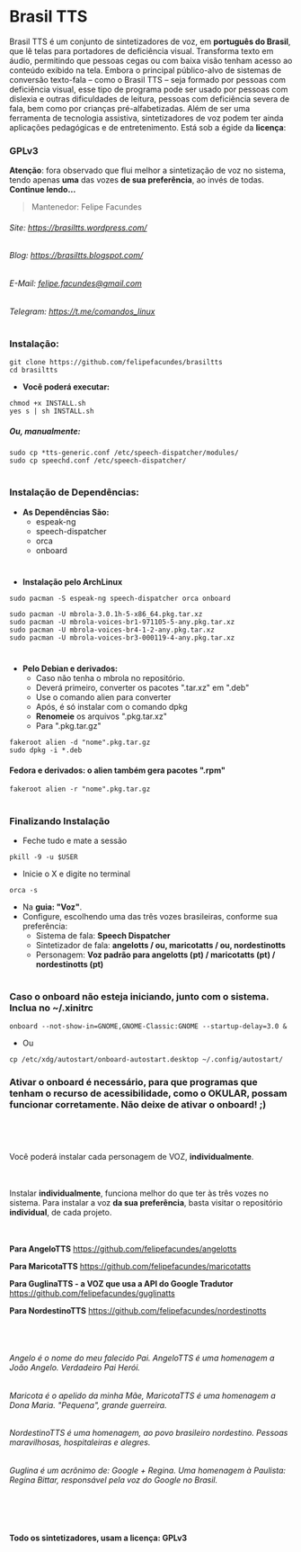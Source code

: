 # Brasil TTS

Brasil TTS é um conjunto de sintetizadores de voz, em **português do Brasil**, que lê telas para portadores de deficiência visual. Transforma texto em áudio, permitindo que pessoas cegas ou com baixa visão tenham acesso ao conteúdo exibido na tela. Embora o principal público-alvo de sistemas de conversão texto-fala – como o Brasil TTS – seja formado por pessoas com deficiência visual, esse tipo de programa pode ser usado por pessoas com dislexia e outras dificuldades de leitura, pessoas com deficiência severa de fala, bem como por crianças pré-alfabetizadas. Além de ser uma ferramenta de tecnologia assistiva, sintetizadores de voz podem ter ainda aplicações pedagógicas e de entretenimento.
Está sob a égide da **licença**:
### GPLv3
    
    
**Atenção**: fora observado que flui melhor a sintetização de voz no sistema, tendo apenas **uma** das vozes **de sua preferência**, ao invés de todas. **Continue lendo…**
    
    
> Mantenedor: Felipe Facundes
###### Site: https://brasiltts.wordpress.com/
###### Blog: https://brasiltts.blogspot.com/
###### E-Mail: felipe.facundes@gmail.com
###### Telegram: https://t.me/comandos_linux
#
### Instalação:

    git clone https://github.com/felipefacundes/brasiltts
    cd brasiltts
    
- **Você poderá executar:**
``` 
chmod +x INSTALL.sh
yes s | sh INSTALL.sh
```
##### Ou, manualmente:
``` 
sudo cp *tts-generic.conf /etc/speech-dispatcher/modules/
sudo cp speechd.conf /etc/speech-dispatcher/
```     
#
### Instalação de Dependências:

- **As Dependências São:**
  - espeak-ng
  - speech-dispatcher
  - orca
  - onboard

#
- **Instalação pelo ArchLinux**
```
sudo pacman -S espeak-ng speech-dispatcher orca onboard
```
```
sudo pacman -U mbrola-3.0.1h-5-x86_64.pkg.tar.xz
sudo pacman -U mbrola-voices-br1-971105-5-any.pkg.tar.xz
sudo pacman -U mbrola-voices-br4-1-2-any.pkg.tar.xz
sudo pacman -U mbrola-voices-br3-000119-4-any.pkg.tar.xz
```
#
- **Pelo Debian e derivados:**
  - Caso não tenha o mbrola no repositório.
  - Deverá primeiro, converter os pacotes ".tar.xz" em ".deb"
  - Use o comando alien para converter
  - Após, é só instalar com o comando dpkg
  - **Renomeie** os arquivos ".pkg.tar.xz"
  - Para ".pkg.tar.gz"

```
fakeroot alien -d "nome".pkg.tar.gz
sudo dpkg -i *.deb
```

#### Fedora e derivados: o alien também gera pacotes ".rpm"
    fakeroot alien -r "nome".pkg.tar.gz

#
### Finalizando Instalação

- Feche tudo e mate a sessão
```
pkill -9 -u $USER
```
- Inicie o X e digite no terminal
```
orca -s
```
- Na **guia: "Voz"**.
- Configure, escolhendo uma das três vozes brasileiras, conforme sua preferência:
  - Sistema de fala: **Speech Dispatcher**
  - Sintetizador de fala: **angelotts / ou, maricotatts / ou, nordestinotts**
  - Personagem: **Voz padrão para angelotts (pt) / maricotatts (pt) / nordestinotts (pt)**

#
### Caso o onboard não esteja iniciando, junto com o sistema. Inclua no ~/.xinitrc
``` 
onboard --not-show-in=GNOME,GNOME-Classic:GNOME --startup-delay=3.0 &
```     
- Ou
``` 
cp /etc/xdg/autostart/onboard-autostart.desktop ~/.config/autostart/
```
### Ativar o onboard é necessário, para que programas que tenham o recurso de acessibilidade, como o OKULAR, possam funcionar corretamente. Não deixe de ativar o onboard! ;) ###

#
<br></br>
Você poderá instalar cada personagem de VOZ, **individualmente**.
    
<br></br>
Instalar **individualmente**, funciona melhor do que ter às três vozes no sistema. Para instalar a voz **da sua preferência**, basta visitar o repositório **individual**, de cada projeto.
    
<br></br>
**Para AngeloTTS**
https://github.com/felipefacundes/angelotts
    
**Para MaricotaTTS**
https://github.com/felipefacundes/maricotatts
    
**Para GuglinaTTS - a VOZ que usa a API do Google Tradutor**
https://github.com/felipefacundes/guglinatts
    
**Para NordestinoTTS**
https://github.com/felipefacundes/nordestinotts

<br></br>
    
###### Angelo é o nome do meu falecido Pai. AngeloTTS é uma homenagem a João Angelo. Verdadeiro Pai Herói. ######
###### Maricota é o apelido da minha Mãe, MaricotaTTS é uma homenagem a Dona Maria. "Pequena", grande guerreira. ######
###### NordestinoTTS é uma homenagem, ao povo brasileiro nordestino. Pessoas maravilhosas, hospitaleiras e alegres. ######
###### Guglina é um acrônimo de: Google + Regina. Uma homenagem à Paulista: Regina Bittar, responsável pela voz do Google no Brasil. ######
<br></br>
#### Todo os sintetizadores, usam a licença: GPLv3 ####
